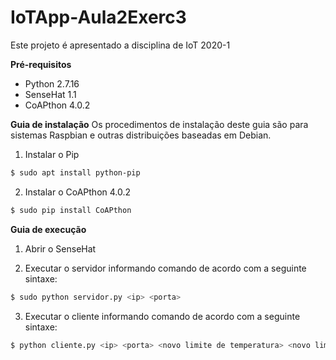 # IoTApp-Aula2Exerc3

Este projeto é apresentado a disciplina de IoT 2020-1 


__Pré-requisitos__
- Python 2.7.16
- SenseHat 1.1
- CoAPthon 4.0.2

__Guia de instalação__
Os procedimentos de instalação deste guia são para sistemas Raspbian e outras distribuições baseadas em Debian.

1. Instalar o Pip
```bash
$ sudo apt install python-pip
```

2. Instalar o CoAPthon 4.0.2
```bash
$ sudo pip install CoAPthon
```

__Guia de execução__

1. Abrir o SenseHat

2. Executar o servidor informando comando de acordo com a seguinte sintaxe:
```bash
$ sudo python servidor.py <ip> <porta>
```

3. Executar o cliente informando comando de acordo com a seguinte sintaxe:
```bash
$ python cliente.py <ip> <porta> <novo limite de temperatura> <novo limite de pressão>
```
